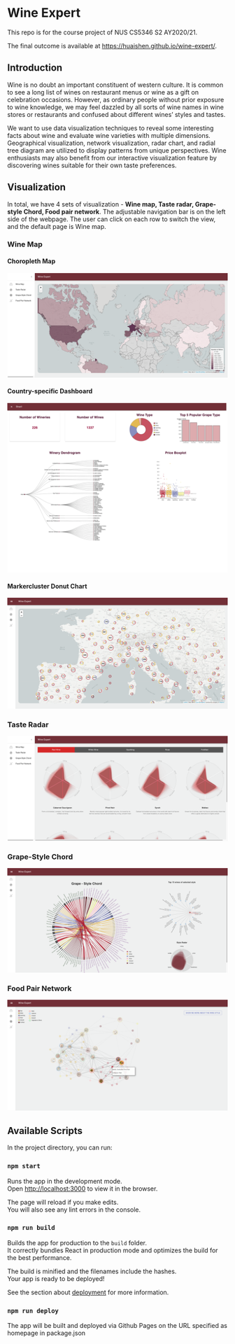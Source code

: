 # Wine Expert

This repo is for the course project of NUS CS5346 S2 AY2020/21. 

The final outcome is available at https://huaishen.github.io/wine-expert/.

## Introduction

Wine is no doubt an important constituent of western culture. It is common to see a long list of wines on restaurant menus or wine as a gift on celebration occasions. However, as ordinary people without prior exposure to wine knowledge, we may feel dazzled by all sorts of wine names in wine stores or restaurants and confused about different wines’ styles and tastes. 

We want to use data visualization techniques to reveal some interesting facts about wine and evaluate wine varieties with multiple dimensions. Geographical visualization, network visualization, radar chart, and radial tree diagram are utilized to display patterns from unique perspectives. Wine enthusiasts may also benefit from our interactive visualization feature by discovering wines suitable for their own taste preferences.

## Visualization 

In total, we have 4 sets of visualization - **Wine map, Taste radar, Grape-style Chord, Food pair network**. The adjustable navigation bar is on the left side of the webpage. The user can click on each row to switch the view, and the default page is Wine map. 

### Wine Map

#### Choropleth Map
<img src="/docs/choropleth.png" />

#### Country-specific Dashboard 

<img src="/docs/country_dashboard.png" />

#### Markercluster Donut Chart 

<img src="/docs/cluster_donut.png" />

### Taste Radar

<img src="/docs/taste_radar.png" />

### Grape-Style Chord

<img src="/docs/chord.png" />

### Food Pair Network 

<img src="/docs/food_pair.png" />

## Available Scripts

In the project directory, you can run:

### `npm start`

Runs the app in the development mode.\
Open [http://localhost:3000](http://localhost:3000) to view it in the browser.

The page will reload if you make edits.\
You will also see any lint errors in the console.

### `npm run build`

Builds the app for production to the `build` folder.\
It correctly bundles React in production mode and optimizes the build for the best performance.

The build is minified and the filenames include the hashes.\
Your app is ready to be deployed!

See the section about [deployment](https://facebook.github.io/create-react-app/docs/deployment) for more information.

### `npm run deploy`

The app will be built and deployed via Github Pages on the URL specified as homepage in package.json

